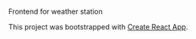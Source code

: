 Frontend for weather station

This project was bootstrapped with [Create React App](https://github.com/facebookincubator/create-react-app).


